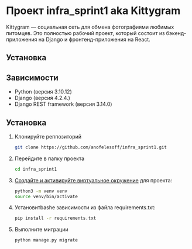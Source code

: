 # Проект infra_sprint1 aka Kittygram

Kittygram — социальная сеть для обмена фотографиями любимых питомцев. Это полностью рабочий проект, который состоит из бэкенд-приложения на Django и фронтенд-приложения на React.

## Установка

## Зависимости

- Python (версия 3.10.12)
- Django (версия 4.2.4.)
- Django REST framework (версия 3.14.0)

## Установка

1. Клонируйте реппозиторий
   ```bash
   git clone https://github.com/anofelesoff/infra_sprint1.git
   ```
3. Перейдите в папку проекта
   ```bash
   cd infra_sprint1
   ```
5. [Создайте и активируйте виртуальное окружение](https://docs.python.org/3/library/venv.html) для проекта:

   ```bash
   python3 -m venv venv
   source venv/bin/activate
   ```
6. Установитbashе зависимости из файла requirements.txt:

   ```bash
   pip install -r requirements.txt
   ```
7. Выполните миграции
   
   ```bash
   python manage.py migrate
   ```

